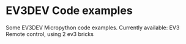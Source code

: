 # EV3DEV Code examples
Some EV3DEV Micropython code examples.
Currently available:
  EV3 Remote control, using 2 ev3 bricks
